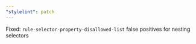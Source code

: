```yaml
---
"stylelint": patch
---
```


Fixed: `rule-selector-property-disallowed-list` false positives for nesting selectors
